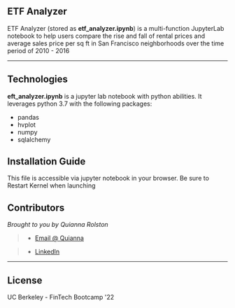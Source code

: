 ## ETF Analyzer

ETF Analyzer  (stored as **etf_analyzer.ipynb**) is a multi-function JupyterLab notebook to help users compare the rise and fall of rental prices and average sales price per sq ft in San Francisco neighborhoods over the time period of 2010 - 2016


---

## Technologies

**eft_analyzer.ipynb** is a jupyter lab notebook with python abilities. It leverages python 3.7 with the following packages:

* pandas 
* hvplot
* numpy
* sqlalchemy

## Installation Guide

This file is accessible via jupyter notebook in your browser. Be sure to Restart Kernel when launching

## Contributors

*Brought to you by Quianna Rolston*
> * [Email @ Quianna](quiannarolston@gmail.com)

> * [LinkedIn](https://www.linkedin.com/in/quianna-rolston/)

---

## License

UC Berkeley - FinTech Bootcamp '22